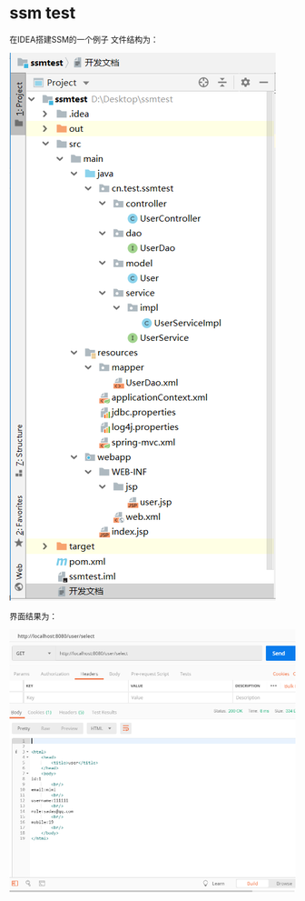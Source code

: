 # ssm test
在IDEA搭建SSM的一个例子
文件结构为：

![image](https://github.com/NoviceOfGitHub/MyJava/blob/master/filetestimageshow/ssmtest/Snipaste_2019-06-15_19-11-54.png)

界面结果为：

![image](https://github.com/NoviceOfGitHub/MyJava/blob/master/filetestimageshow/ssmtest/Snipaste_2019-06-15_19-14-23.png)

